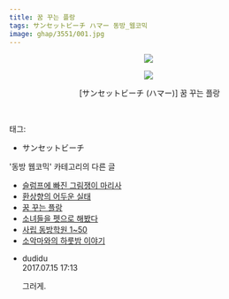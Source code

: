 ```yaml
---
title: 꿈 꾸는 플랑
tags: サンセットビーチ ハマー 동방_웹코믹
image: ghap/3551/001.jpg
---
```

<div class="article">
<p style="text-align: center; clear: none; float: none;"><img src="{{ site.nasurl }}/ghap/3551/001.jpg"/></p>
<p style="text-align: center; clear: none; float: none;"><img src="{{ site.nasurl }}/ghap/3551/002.jpg"/></p>
<p style="text-align: center; clear: none; float: none;"> [サンセットビーチ (ハマー)] 꿈 꾸는 플랑</p>
<p><br/></p>
</div><div class="tagTrail">
<p>태그: </p>
<ul>
<li>サンセットビーチ</li>
</ul>
</div><div class="another">
<p>'동방 웹코믹' 카테고리의 다른 글</p>
<ul>
<li><a href="/2017-07-14-ghap_3553">슬럼프에 빠진 그림쟁이 마리사</a></li>
<li><a href="/2017-07-14-ghap_3552">환상향의 어두운 실태</a></li>
<li><a href="/2017-07-14-ghap_3551">꿈 꾸는 플랑</a></li>
<li><a href="/2017-07-14-ghap_3550">소녀들을 펫으로 해봤다</a></li>
<li><a href="/2017-07-13-ghap_3549">사립 동방학원 1~50</a></li>
<li><a href="/2017-07-13-ghap_3548">소악마와의 하룻밤 이야기</a></li>
</ul>
</div><div class="cb_module cb_fluid">
<div class="cb_wrt cb_profile">
<div class="comment">
<ul>
<li class="cb_thumb_off" id="comment15036492">
<div class="cb_comment_area">
<div class="cb_info_area">
<div class="cb_section">
<span class="cb_nick_name">dudidu</span>
</div>
<div class="cb_section">
<span class="cb_date">2017.07.15 17:13 </span>
</div>
</div>
<div class="cb_dsc_comment">
<p class="cb_dsc">
											그러게.
										</p>
</div>
</div></li>
</ul>
</div>
</div><!-- commentList close -->
</div>